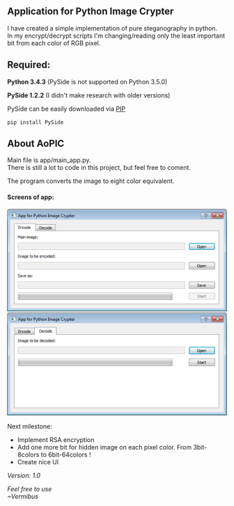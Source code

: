  Application for Python Image Crypter
---

I have created a simple implementation of pure steganography in python.  
In my encrypt/decrypt scripts I'm changing/reading only the least important bit from each color of RGB pixel.

Required: 
---
**Python 3.4.3** (PySide is not supported on Python 3.5.0)

**PySide 1.2.2** (I didn't make research with older versions) 

PySide can be easily downloaded via [PIP](https://pypi.python.org/pypi/pip)
``` 
pip install PySide
```

About AoPIC
---

Main file is app/main_app.py.  
There is still a lot to code in this project, but feel free to coment.  
  
The program converts the image to eight color equivalent. 

#### Screens of app:  

![Alt text](/readmeSRC/encode.png?raw=true)
![Alt text](/readmeSRC/decode.png?raw=true)

Next milestone:
* Implement RSA encryption
* Add one more bit for hidden image on each pixel color. From 3bit-8colors to 6bit-64colors ! 
* Create nice UI 

_Version:_
_1.0_


 *Feel free to use*  
 *~Vermibus*
